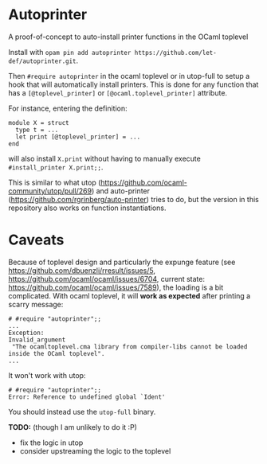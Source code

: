 # Autoprinter
A proof-of-concept to auto-install printer functions in the OCaml toplevel

Install with `opam pin add autoprinter https://github.com/let-def/autoprinter.git`.

Then `#require autoprinter` in the ocaml toplevel or in utop-full to setup a hook that will automatically install printers.
This is done for any function that has a `[@toplevel_printer]` or `[@ocaml.toplevel_printer]` attribute.

For instance, entering the definition:

```
module X = struct
  type t = ...
  let print [@toplevel_printer] = ...
end
```

will also install `X.print` without having to manually execute `#install_printer X.print;;`.

This is similar to what utop (https://github.com/ocaml-community/utop/pull/269) and auto-printer (https://github.com/rgrinberg/auto-printer) tries to do, but the version in this repository also works on function instantiations.

# Caveats
Because of toplevel design and particularly the expunge feature (see https://github.com/dbuenzli/rresult/issues/5, https://github.com/ocaml/ocaml/issues/6704, current state: https://github.com/ocaml/ocaml/issues/7589), the loading is a bit complicated.
With ocaml toplevel, it will **work as expected** after printing a scarry message:

```
# #require "autoprinter";;
...
Exception:
Invalid_argument
 "The ocamltoplevel.cma library from compiler-libs cannot be loaded inside the OCaml toplevel".
...
```

It won't work with utop:
```
# #require "autoprinter";;
Error: Reference to undefined global `Ident'
```
You should instead use the `utop-full` binary.

**TODO:** (though I am unlikely to do it :P)
- fix the logic in utop
- consider upstreaming the logic to the toplevel
